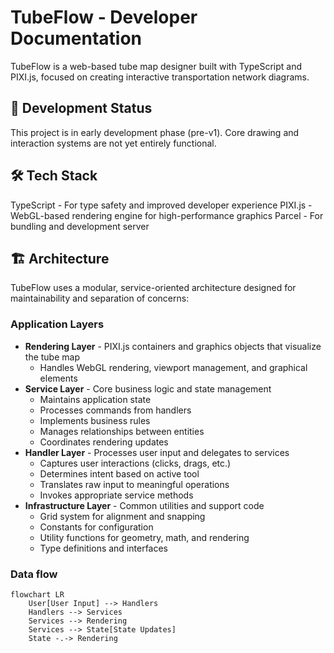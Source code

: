 # TubeFlow - Developer Documentation
TubeFlow is a web-based tube map designer built with TypeScript and PIXI.js, focused on creating interactive transportation network diagrams.

## 🚀 Development Status
This project is in early development phase (pre-v1). Core drawing and interaction systems are not yet entirely functional.

## 🛠️ Tech Stack
TypeScript - For type safety and improved developer experience
PIXI.js - WebGL-based rendering engine for high-performance graphics
Parcel - For bundling and development server

## 🏗️ Architecture
TubeFlow uses a modular, service-oriented architecture designed for maintainability and separation of concerns:

### Application Layers
- **Rendering Layer** - PIXI.js containers and graphics objects that visualize the tube map
  - Handles WebGL rendering, viewport management, and graphical elements
- **Service Layer**  - Core business logic and state management
  - Maintains application state
  - Processes commands from handlers
  - Implements business rules
  - Manages relationships between entities
  - Coordinates rendering updates
- **Handler Layer** - Processes user input and delegates to services
  - Captures user interactions (clicks, drags, etc.)
  - Determines intent based on active tool
  - Translates raw input to meaningful operations
  - Invokes appropriate service methods
- **Infrastructure Layer** - Common utilities and support code
  - Grid system for alignment and snapping
  - Constants for configuration
  - Utility functions for geometry, math, and rendering
  - Type definitions and interfaces

 ### Data flow
```mermaid
flowchart LR
    User[User Input] --> Handlers
    Handlers --> Services
    Services --> Rendering
    Services --> State[State Updates]
    State -.-> Rendering
```
